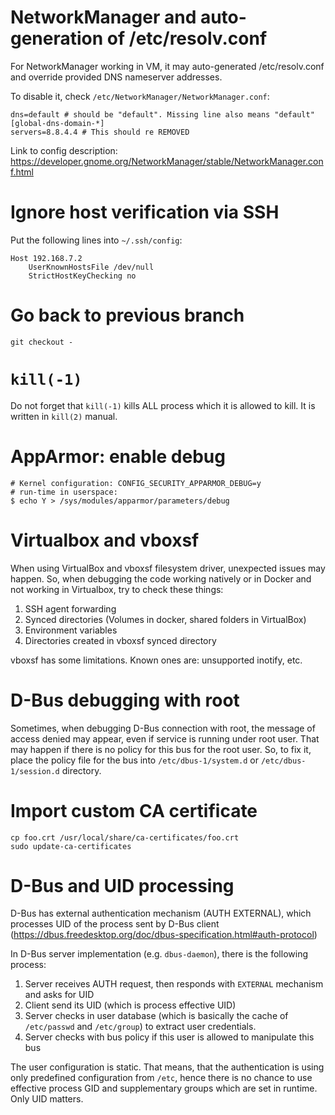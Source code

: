 # NetworkManager and auto-generation of /etc/resolv.conf

For NetworkManager working in VM, it may auto-generated /etc/resolv.conf and override provided DNS nameserver addresses.

To disable it, check `/etc/NetworkManager/NetworkManager.conf`:

```
dns=default # should be "default". Missing line also means "default"
[global-dns-domain-*]
servers=8.8.4.4 # This should re REMOVED
```

Link to config description: https://developer.gnome.org/NetworkManager/stable/NetworkManager.conf.html

# Ignore host verification via SSH

Put the following lines into `~/.ssh/config`:

```
Host 192.168.7.2
    UserKnownHostsFile /dev/null
    StrictHostKeyChecking no
```

# Go back to previous branch

`git checkout -`

# `kill(-1)`

Do not forget that `kill(-1)` kills ALL process which it is allowed to kill. It is written in `kill(2)` manual.

# AppArmor: enable debug

```
# Kernel configuration: CONFIG_SECURITY_APPARMOR_DEBUG=y
# run-time in userspace:
$ echo Y > /sys/modules/apparmor/parameters/debug
```

# Virtualbox and vboxsf

When using VirtualBox and vboxsf filesystem driver, unexpected issues may happen. So, when debugging the code working natively or in Docker and not working in Virtualbox, try to check these things:

1. SSH agent forwarding
2. Synced directories (Volumes in docker, shared folders in VirtualBox)
3. Environment variables
4. Directories created in vboxsf synced directory

vboxsf has some limitations. Known ones are: unsupported inotify, etc.

# D-Bus debugging with root

Sometimes, when debugging D-Bus connection with root, the message of access denied may appear, even if service is running under root user.
That may happen if there is no policy for this bus for the root user.
So, to fix it, place the policy file for the bus into `/etc/dbus-1/system.d` or `/etc/dbus-1/session.d` directory.

# Import custom CA certificate

```
cp foo.crt /usr/local/share/ca-certificates/foo.crt
sudo update-ca-certificates
```

# D-Bus and UID processing

D-Bus has external authentication mechanism (AUTH EXTERNAL), which processes UID of the process sent by D-Bus client (https://dbus.freedesktop.org/doc/dbus-specification.html#auth-protocol)

In D-Bus server implementation (e.g. `dbus-daemon`), there is the following process:

1. Server receives AUTH request, then responds with `EXTERNAL` mechanism and asks for UID
2. Client send its UID (which is process effective UID)
3. Server checks in user database (which is basically the cache of `/etc/passwd` and `/etc/group`) to extract user credentials.
4. Server checks with bus policy if this user is allowed to manipulate this bus

The user configuration is static. That means, that the authentication is using only predefined configuration from `/etc`,
hence there is no chance to use effective process GID and supplementary groups which are set in runtime. Only UID matters.
